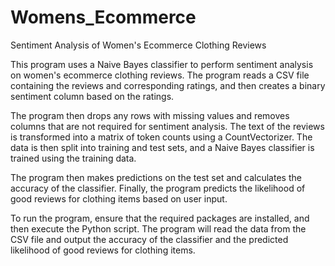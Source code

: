 # Womens_Ecommerce
Sentiment Analysis of Women's Ecommerce Clothing Reviews

This program uses a Naive Bayes classifier to perform sentiment analysis on women's ecommerce clothing reviews. The program reads a CSV file containing the reviews and corresponding ratings, and then creates a binary sentiment column based on the ratings.

The program then drops any rows with missing values and removes columns that are not required for sentiment analysis. The text of the reviews is transformed into a matrix of token counts using a CountVectorizer. The data is then split into training and test sets, and a Naive Bayes classifier is trained using the training data.

The program then makes predictions on the test set and calculates the accuracy of the classifier. Finally, the program predicts the likelihood of good reviews for clothing items based on user input.

To run the program, ensure that the required packages are installed, and then execute the Python script. The program will read the data from the CSV file and output the accuracy of the classifier and the predicted likelihood of good reviews for clothing items.
